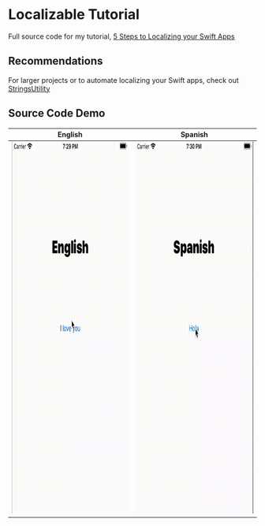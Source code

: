 # Localizable Tutorial 
Full source code for my tutorial, [5 Steps to Localizing your Swift Apps](https://medium.com/@samuelfolledo/5-steps-to-localizing-your-swift-apps-36c76e9700f7)

## Recommendations
For larger projects or to automate localizing your Swift apps, check out [StringsUtility](https://github.com/SamuelFolledo/StringsUtility)

## Source Code Demo
__English__             |  __Spanish__
:-------------------------:|:-------------------------:
<img src="https://github.com/SamuelFolledo/LocalizableTutorial/blob/master/static/gifs/englishTest.gif" width="428" height="755">  |  <img src="https://github.com/SamuelFolledo/LocalizableTutorial/blob/master/static/gifs/spanishTest.gif" width="428" height="755">
